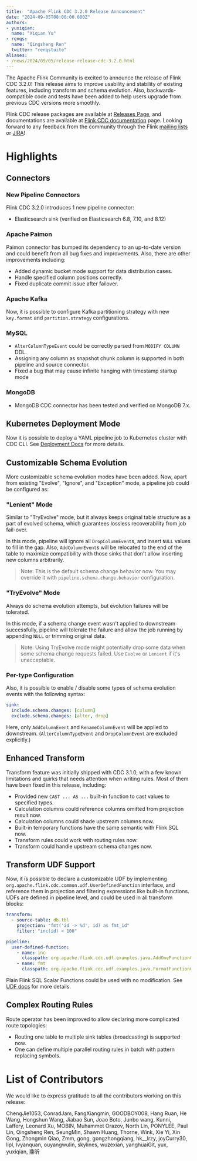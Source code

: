 ```yaml
---
title:  "Apache Flink CDC 3.2.0 Release Announcement"
date: "2024-09-05T08:00:00.000Z"
authors:
- yuxiqian:
  name: "Xiqian Yu"
- renqs:
  name: "Qingsheng Ren"
  twitter: "renqstuite"
aliases:
- /news/2024/09/05/release-release-cdc-3.2.0.html
---
```


The Apache Flink Community is excited to announce the release of Flink CDC 3.2.0!
This release aims to improve usability and stability of existing features, 
including transform and schema evolution. 
Also, backwards-compatible code and tests have been added to help users upgrade from previous CDC versions more smoothly.

Flink CDC release packages are available at [Releases Page](https://flink.apache.org/downloads.html#flink-cdc),
and documentations are available at [Flink CDC documentation](https://nightlies.apache.org/flink/flink-cdc-docs-release-3.2) page.
Looking forward to any feedback from the community through the Flink [mailing lists](https://flink.apache.org/community.html#mailing-lists) or [JIRA](https://issues.apache.org/jira/browse/flink)!

# Highlights

## Connectors

### New Pipeline Connectors

Flink CDC 3.2.0 introduces 1 new pipeline connector:

* Elasticsearch sink (verified on Elasticsearch 6.8, 7.10, and 8.12)

### Apache Paimon

Paimon connector has bumped its dependency to an up-to-date version and could benefit from all bug fixes and improvements. 
Also, there are other improvements including:

* Added dynamic bucket mode support for data distribution cases.
* Handle specified column positions correctly.
* Fixed duplicate commit issue after failover.

### Apache Kafka

Now, it is possible to configure Kafka partitioning strategy with new `key.format` and `partition.strategy` configurations.

### MySQL

* `AlterColumnTypeEvent` could be correctly parsed from `MODIFY COLUMN` DDL. 
* Assigning any column as snapshot chunk column is supported in both pipeline and source connector.
* Fixed a bug that may cause infinite hanging with timestamp startup mode

### MongoDB

* MongoDB CDC connector has been tested and verified on MongoDB 7.x.

## Kubernetes Deployment Mode

Now it is possible to deploy a YAML pipeline job to Kubernetes cluster with CDC CLI. 
See [Deployment Docs](https://nightlies.apache.org/flink/flink-cdc-docs-release-3.2/docs/deployment/kubernetes/) for more details.

## Customizable Schema Evolution

More customizable schema evolution modes have been added.
Now, apart from existing "Evolve", "Ignore", and "Exception" mode, a pipeline job could be configured as:

### "Lenient" Mode

Similar to "TryEvolve" mode, but it always keeps original table structure as a part of evolved schema, which guarantees lossless recoverability from job fail-over.

In this mode, pipeline will ignore all `DropColumnEvent`s, and insert `NULL` values to fill in the gap. 
Also, `AddColumnEvent`s will be relocated to the end of the table to maximize compatibility with those sinks that don't allow inserting new columns arbitrarily.  

> Note: This is the default schema change behavior now. You may override it with `pipeline.schema.change.behavior` configuration.

### "TryEvolve" Mode

Always do schema evolution attempts, but evolution failures will be tolerated.

In this mode, if a schema change event wasn't applied to downstream successfully, pipeline will tolerate the failure and allow the job running by appending `NULL` or trimming original data.

> Note: Using TryEvolve mode might potentially drop some data when some schema change requests failed. Use `Evolve` or `Lenient` if it's unacceptable.

### Per-type Configuration

Also, it is possible to enable / disable some types of schema evolution events with the following syntax:

```yaml
sink:
  include.schema.changes: [column]
  exclude.schema.changes: [alter, drop]
```

Here, only `AddColumnEvent` and `RenameColumnEvent` will be applied to downstream. (`AlterColumnTypeEvent` and `DropColumnEvent` are excluded explicitly.)

## Enhanced Transform

Transform feature was initially shipped with CDC 3.1.0, with a few known limitations and quirks that needs attention when writing rules.
Most of them have been fixed in this release, including:

* Provided new `CAST ... AS ...` built-in function to cast values to specified types.
* Calculation columns could reference columns omitted from projection result now.
* Calculation columns could shade upstream columns now.
* Built-in temporary functions have the same semantic with Flink SQL now.
* Transform rules could work with routing rules now.
* Transform could handle upstream schema changes now.

## Transform UDF Support

Now, it is possible to declare a customizable UDF by implementing `org.apache.flink.cdc.common.udf.UserDefinedFunction` interface, and reference them in projection and filtering expressions like built-in functions.
UDFs are defined in pipeline level, and could be used in all transform blocks:

```yaml
transform:
  - source-table: db.tbl
    projection: "fmt('id -> %d', id) as fmt_id"
    filter: "inc(id) < 100"

pipeline:
  user-defined-function:
    - name: inc
      classpath: org.apache.flink.cdc.udf.examples.java.AddOneFunctionClass
    - name: fmt
      classpath: org.apache.flink.cdc.udf.examples.java.FormatFunctionClass
```

Plain Flink SQL Scalar Functions could be used with no modification. See [UDF docs](https://nightlies.apache.org/flink/flink-cdc-docs-release-3.2/docs/core-concept/transform/#user-defined-functions) for more details.

## Complex Routing Rules

Route operator has been improved to allow declaring more complicated route topologies:

* Routing one table to multiple sink tables (broadcasting) is supported now. 
* One can define multiple parallel routing rules in batch with pattern replacing symbols.

# List of Contributors

We would like to express gratitude to all the contributors working on this release:

ChengJie1053, ConradJam, FangXiangmin, GOODBOY008, Hang Ruan, He Wang, Hongshun Wang, Jiabao Sun, Joao Boto, Junbo wang, Kunni, Laffery, Leonard Xu, MOBIN, Muhammet Orazov, North Lin, PONYLEE, Paul Lin, Qingsheng Ren, SeungMin, Shawn Huang, Thorne, Wink, Xie Yi, Xin Gong, Zhongmin Qiao, Zmm, gong, gongzhongqiang, hk__lrzy, joyCurry30, lipl, lvyanquan, ouyangwulin, skylines, wuzexian, yanghuaiGit, yux, yuxiqian, 鼎昕
